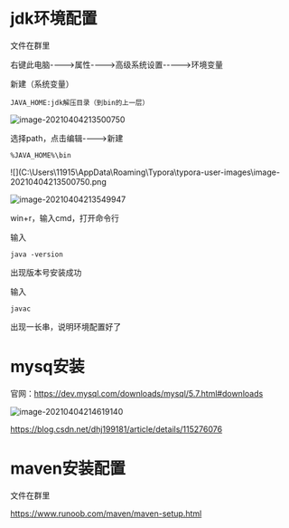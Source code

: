# jdk环境配置

文件在群里

右键此电脑---->属性---->高级系统设置----->环境变量

新建（系统变量）

```
JAVA_HOME:jdk解压目录（到bin的上一层）
```

![image-20210404213500750](file://C:/Users/11915/AppData/Roaming/Typora/typora-user-images/image-20210404213500750.png?lastModify=1617543500)

选择path，点击编辑---->新建

```
%JAVA_HOME%\bin
```

![](C:\Users\11915\AppData\Roaming\Typora\typora-user-images\image-20210404213500750.png

![image-20210404213549947](C:\Users\11915\AppData\Roaming\Typora\typora-user-images\image-20210404213549947.png)

win+r，输入cmd，打开命令行

输入

```
java -version
```

出现版本号安装成功

输入

```
javac
```

出现一长串，说明环境配置好了

# mysq安装

官网：https://dev.mysql.com/downloads/mysql/5.7.html#downloads

![image-20210404214619140](C:\Users\11915\AppData\Roaming\Typora\typora-user-images\image-20210404214619140.png)

https://blog.csdn.net/dhj199181/article/details/115276076

# maven安装配置

文件在群里

https://www.runoob.com/maven/maven-setup.html